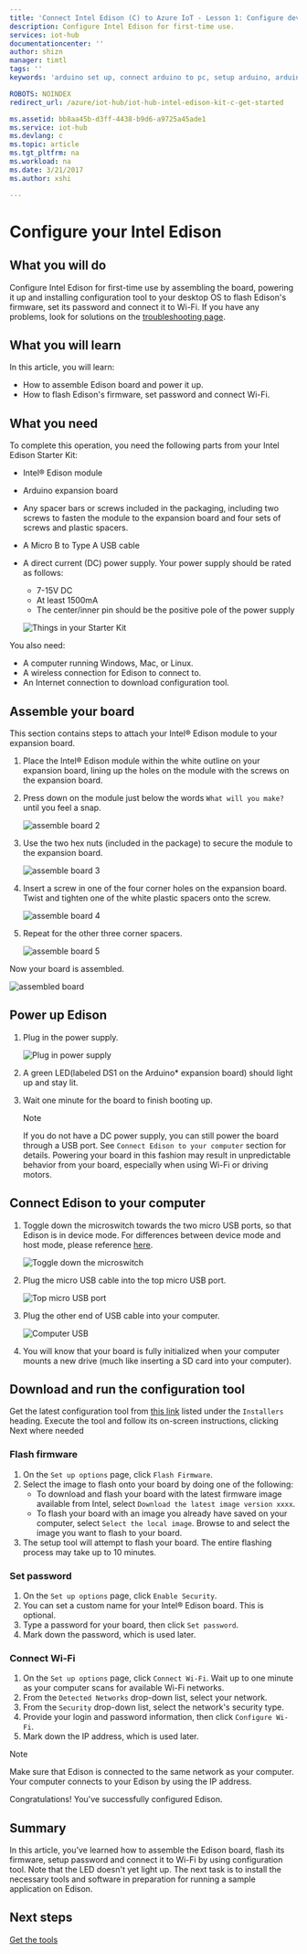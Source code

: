 ```yaml
---
title: 'Connect Intel Edison (C) to Azure IoT - Lesson 1: Configure device | Microsoft Docs'
description: Configure Intel Edison for first-time use.
services: iot-hub
documentationcenter: ''
author: shizn
manager: timtl
tags: ''
keywords: 'arduino set up, connect arduino to pc, setup arduino, arduino board'

ROBOTS: NOINDEX
redirect_url: /azure/iot-hub/iot-hub-intel-edison-kit-c-get-started

ms.assetid: bb8aa45b-d3ff-4438-b9d6-a9725a45ade1
ms.service: iot-hub
ms.devlang: c
ms.topic: article
ms.tgt_pltfrm: na
ms.workload: na
ms.date: 3/21/2017
ms.author: xshi

---
```

# Configure your Intel Edison
## What you will do
Configure Intel Edison for first-time use by assembling the board, powering it up and installing configuration tool to your desktop OS to flash Edison's firmware, set its password and connect it to Wi-Fi. If you have any problems, look for solutions on the [troubleshooting page][troubleshooting].

## What you will learn
In this article, you will learn:

* How to assemble Edison board and power it up.
* How to flash Edison's firmware, set password and connect Wi-Fi.

## What you need
To complete this operation, you need the following parts from your Intel Edison Starter Kit:

* Intel® Edison module
* Arduino expansion board
* Any spacer bars or screws included in the packaging, including two screws to fasten the module to the expansion board and four sets of screws and plastic spacers.
* A Micro B to Type A USB cable
* A direct current (DC) power supply. Your power supply should be rated as follows:
  - 7-15V DC
  - At least 1500mA
  - The center/inner pin should be the positive pole of the power supply

  ![Things in your Starter Kit](media/iot-hub-intel-edison-lessons/lesson1/kit.png)

You also need:

* A computer running Windows, Mac, or Linux.
* A wireless connection for Edison to connect to.
* An Internet connection to download configuration tool.

## Assemble your board

This section contains steps to attach your Intel® Edison module to your expansion board.

1. Place the Intel® Edison module within the white outline on your expansion board, lining up the holes on the module with the screws on the expansion board.

2. Press down on the module just below the words `What will you make?` until you feel a snap.

   ![assemble board 2](media/iot-hub-intel-edison-lessons/lesson1/assemble_board2.jpg)

3. Use the two hex nuts (included in the package) to secure the module to the expansion board.

   ![assemble board 3](media/iot-hub-intel-edison-lessons/lesson1/assemble_board3.jpg)

4. Insert a screw in one of the four corner holes on the expansion board. Twist and tighten one of the white plastic spacers onto the screw.

   ![assemble board 4](media/iot-hub-intel-edison-lessons/lesson1/assemble_board4.jpg)

5. Repeat for the other three corner spacers.

   ![assemble board 5](media/iot-hub-intel-edison-lessons/lesson1/assemble_board5.jpg)

Now your board is assembled.

   ![assembled board](media/iot-hub-intel-edison-lessons/lesson1/assembled_board.jpg)

## Power up Edison

1. Plug in the power supply.

   ![Plug in power supply](media/iot-hub-intel-edison-lessons/lesson1/plug_power.jpg)

2. A green LED(labeled DS1 on the Arduino* expansion board) should light up and stay lit.

3. Wait one minute for the board to finish booting up.

   > [!NOTE]
   > If you do not have a DC power supply, you can still power the board through a USB port. See `Connect Edison to your computer` section for details. Powering your board in this fashion may result in unpredictable behavior from your board, especially when using Wi-Fi or driving motors.

## Connect Edison to your computer

1. Toggle down the microswitch towards the two micro USB ports, so that Edison is in device mode. For differences between device mode and host mode, please reference [here](https://software.intel.com/en-us/node/628233#usb-device-mode-vs-usb-host-mode).

   ![Toggle down the microswitch](media/iot-hub-intel-edison-lessons/lesson1/toggle_down_microswitch.jpg)

2. Plug the micro USB cable into the top micro USB port.

   ![Top micro USB port](media/iot-hub-intel-edison-lessons/lesson1/top_usbport.jpg)

3. Plug the other end of USB cable into your computer.

   ![Computer USB](media/iot-hub-intel-edison-lessons/lesson1/computer_usb.jpg)

4. You will know that your board is fully initialized when your computer mounts a new drive (much like inserting a SD card into your computer).

## Download and run the configuration tool
Get the latest configuration tool from [this link](https://software.intel.com/en-us/iot/hardware/edison/downloads) listed under the `Installers` heading. Execute the tool and follow its on-screen instructions, clicking Next where needed

### Flash firmware
1. On the `Set up options` page, click `Flash Firmware`.
2. Select the image to flash onto your board by doing one of the following:
   - To download and flash your board with the latest firmware image available from Intel, select `Download the latest image version xxxx`.
   - To flash your board with an image you already have saved on your computer, select `Select the local image`. Browse to and select the image you want to flash to your board.
3. The setup tool will attempt to flash your board. The entire flashing process may take up to 10 minutes.

### Set password
1. On the `Set up options` page, click `Enable Security`.
2. You can set a custom name for your Intel® Edison board. This is optional.
3. Type a password for your board, then click `Set password`.
4. Mark down the password, which is used later.

### Connect Wi-Fi
1. On the `Set up options` page, click `Connect Wi-Fi`. Wait up to one minute as your computer scans for available Wi-Fi networks.
2. From the `Detected Networks` drop-down list, select your network.
3. From the `Security` drop-down list, select the network's security type.
4. Provide your login and password information, then click `Configure Wi-Fi`.
5. Mark down the IP address, which is used later.

> [!NOTE]
> Make sure that Edison is connected to the same network as your computer. Your computer connects to your Edison by using the IP address.

Congratulations! You've successfully configured Edison.

## Summary
In this article, you’ve learned how to assemble the Edison board, flash its firmware, setup password and connect it to Wi-Fi by using configuration tool. Note that the LED doesn't yet light up. The next task is to install the necessary tools and software in preparation for running a sample application on Edison.

## Next steps
[Get the tools][get-the-tools]
<!-- Images and links -->

[troubleshooting]: iot-hub-intel-edison-kit-c-troubleshooting.md
[get-the-tools]: iot-hub-intel-edison-kit-c-lesson1-get-the-tools-win32.md